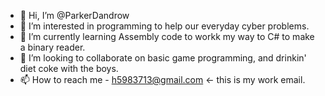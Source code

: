 - 👋 Hi, I’m @ParkerDandrow
- 👀 I’m interested in programming to help our everyday cyber problems.
- 🌱 I’m currently learning Assembly code to workk my way to C# to make a binary reader.
- 💞️ I’m looking to collaborate on basic game programming, and drinkin' diet coke with the boys.
- 📫 How to reach me - h5983713@gmail.com <- this is my work email.

<!---
ParkerDandrow/ParkerDandrow is a ✨ special ✨ repository because its `README.md` (this file) appears on your GitHub profile.
You can click the Preview link to take a look at your changes.
--->
